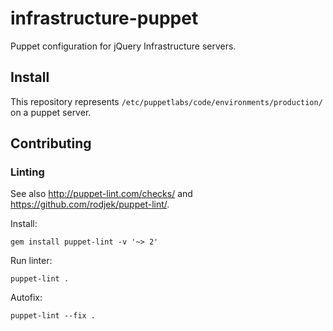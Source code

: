 # infrastructure-puppet

Puppet configuration for jQuery Infrastructure servers.

## Install

This repository represents `/etc/puppetlabs/code/environments/production/` on a puppet server.

## Contributing

### Linting

See also <http://puppet-lint.com/checks/> and <https://github.com/rodjek/puppet-lint/>.

Install:
```
gem install puppet-lint -v '~> 2'
```

Run linter:
```
puppet-lint .
````

Autofix:
```
puppet-lint --fix .
```
